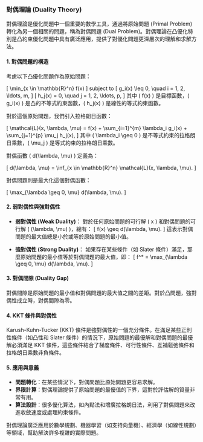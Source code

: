 ### 對偶理論 (Duality Theory)

對偶理論是優化問題中一個重要的數學工具，通過將原始問題 (Primal Problem) 轉化為另一個相關的問題，稱為對偶問題 (Dual Problem)。對偶理論在凸優化特別是凸約束優化問題中具有廣泛應用，提供了對優化問題更深層次的理解和求解方法。

#### 1. **對偶問題的構造**

考慮以下凸優化問題作為原始問題：

\[
\min_{x \in \mathbb{R}^n} f(x)
\]
subject to
\[
g_i(x) \leq 0, \quad i = 1, 2, \ldots, m,
\]
\[
h_j(x) = 0, \quad j = 1, 2, \ldots, p,
\]
其中 \( f(x) \) 是目標函數，\( g_i(x) \) 是凸的不等式約束函數，\( h_j(x) \) 是線性的等式約束函數。

對於這個原始問題，我們引入拉格朗日函數：

\[
\mathcal{L}(x, \lambda, \mu) = f(x) + \sum_{i=1}^{m} \lambda_i g_i(x) + \sum_{j=1}^{p} \mu_j h_j(x),
\]
其中 \( \lambda_i \geq 0 \) 是不等式約束的拉格朗日乘數，\( \mu_j \) 是等式約束的拉格朗日乘數。

對偶函數 \( d(\lambda, \mu) \) 定義為：

\[
d(\lambda, \mu) = \inf_{x \in \mathbb{R}^n} \mathcal{L}(x, \lambda, \mu).
\]

對偶問題則是最大化這個對偶函數：

\[
\max_{\lambda \geq 0, \mu} d(\lambda, \mu).
\]

#### 2. **弱對偶性與強對偶性**

- **弱對偶性 (Weak Duality)**：
  對於任何原始問題的可行解 \( x \) 和對偶問題的可行解 \( (\lambda, \mu) \)，總有：
  \[
  f(x) \geq d(\lambda, \mu).
  \]
  這表示對偶問題的最大值總是小於或等於原始問題的最小值。

- **強對偶性 (Strong Duality)**：
  如果存在某些條件（如 Slater 條件）滿足，那麼原始問題的最小值等於對偶問題的最大值，即：
  \[
  f^* = \max_{\lambda \geq 0, \mu} d(\lambda, \mu).
  \]

#### 3. **對偶間隙 (Duality Gap)**

對偶間隙是原始問題的最小值和對偶問題的最大值之間的差距。對於凸問題，強對偶性成立時，對偶間隙為零。

#### 4. **KKT 條件與對偶性**

Karush-Kuhn-Tucker (KKT) 條件是強對偶性的一個充分條件。在滿足某些正則性條件（如凸性和 Slater 條件）的情況下，原始問題的最優解和對偶問題的最優解必須滿足 KKT 條件，這些條件結合了梯度條件、可行性條件、互補鬆弛條件和拉格朗日乘數非負條件。

#### 5. **應用與意義**

- **問題轉化**：在某些情況下，對偶問題比原始問題更容易求解。
- **界限計算**：對偶理論提供了原始問題的最優值的下界，這對於評估解的質量非常有用。
- **算法設計**：很多優化算法，如內點法和增廣拉格朗日法，利用了對偶問題來改進收斂速度或處理約束條件。

對偶理論廣泛應用於數學規劃、機器學習（如支持向量機）、經濟學（如線性規劃）等領域，幫助解決許多複雜的實際問題。
